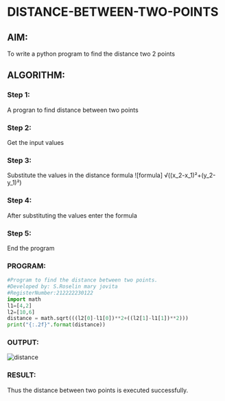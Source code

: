 # DISTANCE-BETWEEN-TWO-POINTS


## AIM:

To write a python program to find the distance two 2 points

## ALGORITHM:

### Step 1: 
A progran to find distance between two points

### Step 2: 
Get the input values

### Step 3: 
Substitute the values in the distance formula  ![formula] √((x_2-x_1)²+(y_2-y_1)²)

### Step 4: 
After substituting the values enter the formula

### Step 5:
End the program 

### PROGRAM:
```python
#Program to find the distance between two points.
#Developed by: S.Roselin mary jovita
#RegisterNumber:212222230122
import math
l1=[4,2]
l2=[10,6]
distance = math.sqrt(((l2[0]-l1[0])**2+((l2[1]-l1[1])**2)))
print("{:.2f}".format(distance))
```

### OUTPUT:


![distance](https://user-images.githubusercontent.com/119104296/225909613-2e9cfe1a-4141-4686-a368-24ed3b2cd89c.png)




### RESULT:
Thus the distance between two points is executed successfully.
